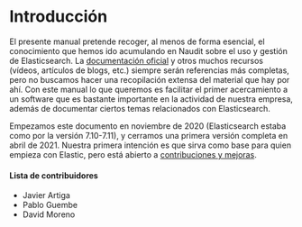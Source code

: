 # Introducción

El presente manual pretende recoger, al menos de forma esencial, el conocimiento que hemos ido acumulando en Naudit sobre el uso y gestión de Elasticsearch.
La [documentación oficial](https://www.elastic.co/guide/en/elasticsearch/reference/7.11/index.html) y otros muchos recursos (vídeos, artículos de blogs, etc.) siempre serán referencias más completas, pero no buscamos hacer una recopilación extensa del material que hay por ahí.
Con este manual lo que queremos es facilitar el primer acercamiento a un software que es bastante importante en la actividad de nuestra empresa,
además de documentar ciertos temas relacionados con Elasticsearch.

Empezamos este documento en noviembre de 2020 (Elasticsearch estaba como por la versión 7.10-7.11),
y cerramos una primera versión completa en abril de 2021.
Nuestra primera intención es que sirva como base para quien empieza con Elastic, pero está abierto a [contribuciones y mejoras](https://repo1.naudit.es/jartigag/manual-elasticsearch/-/merge_requests).

#### Lista de contribuidores

- Javier Artiga
- Pablo Guembe
- David Moreno
